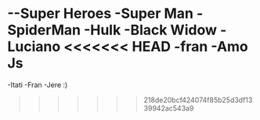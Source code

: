 --Super Heroes
-Super Man
-SpiderMan
-Hulk
-Black Widow
-Luciano
<<<<<<< HEAD
-fran
-Amo Js
=======
-Itati
-Fran
-Jere :)
>>>>>>> 218de20bcf424074f85b25d3df1339942ac543a9
